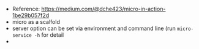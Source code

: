 - Reference: https://medium.com/@dche423/micro-in-action-1be29b057f2d 
- micro as a scalfold 
- server option can be set via environment and command line (run `micro-service -h` for detail 
- 
